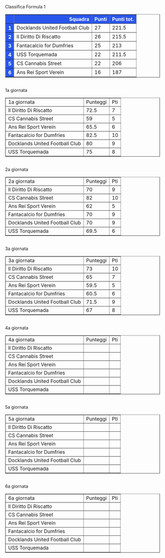 <style>th{background-color: rgb(42, 87, 235);color: white;}</style><th>Classifica Formula 1</th><table border="1" class="dataframe">
  <thead>
    <tr style="text-align: right;">
      <th></th>
      <th>Squadra</th>
      <th>Punti</th>
      <th>Punti tot.</th>
    </tr>
  </thead>
  <tbody>
    <tr>
      <th>1</th>
      <td>Docklands United Football Club</td>
      <td>27</td>
      <td>221.5</td>
    </tr>
    <tr>
      <th>2</th>
      <td>Il Diritto Di Riscatto</td>
      <td>26</td>
      <td>215.5</td>
    </tr>
    <tr>
      <th>3</th>
      <td>Fantacalcio for Dumfries</td>
      <td>25</td>
      <td>213</td>
    </tr>
    <tr>
      <th>4</th>
      <td>USS Torquemada</td>
      <td>22</td>
      <td>211.5</td>
    </tr>
    <tr>
      <th>5</th>
      <td>CS Cannabis Street</td>
      <td>22</td>
      <td>206</td>
    </tr>
    <tr>
      <th>6</th>
      <td>Ans Rei Sport Verein</td>
      <td>16</td>
      <td>187</td>
    </tr>
  </tbody>
</table><th><br/></th><th>1a giornata</th><table border="1" class="dataframe">
  <tbody>
    <tr>
      <td>1a giornata</td>
      <td>Punteggi</td>
      <td>Pti</td>
    </tr>
    <tr>
      <td>Il Diritto Di Riscatto</td>
      <td>72.5</td>
      <td>7</td>
    </tr>
    <tr>
      <td>CS Cannabis Street</td>
      <td>59</td>
      <td>5</td>
    </tr>
    <tr>
      <td>Ans Rei Sport Verein</td>
      <td>65.5</td>
      <td>6</td>
    </tr>
    <tr>
      <td>Fantacalcio for Dumfries</td>
      <td>82.5</td>
      <td>10</td>
    </tr>
    <tr>
      <td>Docklands United Football Club</td>
      <td>80</td>
      <td>9</td>
    </tr>
    <tr>
      <td>USS Torquemada</td>
      <td>75</td>
      <td>8</td>
    </tr>
  </tbody>
</table><th><br/></th><th>2a giornata</th><table border="1" class="dataframe">
  <tbody>
    <tr>
      <td>2a giornata</td>
      <td>Punteggi</td>
      <td>Pti</td>
    </tr>
    <tr>
      <td>Il Diritto Di Riscatto</td>
      <td>70</td>
      <td>9</td>
    </tr>
    <tr>
      <td>CS Cannabis Street</td>
      <td>82</td>
      <td>10</td>
    </tr>
    <tr>
      <td>Ans Rei Sport Verein</td>
      <td>62</td>
      <td>5</td>
    </tr>
    <tr>
      <td>Fantacalcio for Dumfries</td>
      <td>70</td>
      <td>9</td>
    </tr>
    <tr>
      <td>Docklands United Football Club</td>
      <td>70</td>
      <td>9</td>
    </tr>
    <tr>
      <td>USS Torquemada</td>
      <td>69.5</td>
      <td>6</td>
    </tr>
  </tbody>
</table><th><br/></th><th>3a giornata</th><table border="1" class="dataframe">
  <tbody>
    <tr>
      <td>3a giornata</td>
      <td>Punteggi</td>
      <td>Pti</td>
    </tr>
    <tr>
      <td>Il Diritto Di Riscatto</td>
      <td>73</td>
      <td>10</td>
    </tr>
    <tr>
      <td>CS Cannabis Street</td>
      <td>65</td>
      <td>7</td>
    </tr>
    <tr>
      <td>Ans Rei Sport Verein</td>
      <td>59.5</td>
      <td>5</td>
    </tr>
    <tr>
      <td>Fantacalcio for Dumfries</td>
      <td>60.5</td>
      <td>6</td>
    </tr>
    <tr>
      <td>Docklands United Football Club</td>
      <td>71.5</td>
      <td>9</td>
    </tr>
    <tr>
      <td>USS Torquemada</td>
      <td>67</td>
      <td>8</td>
    </tr>
  </tbody>
</table><th><br/></th><th>4a giornata</th><table border="1" class="dataframe">
  <tbody>
    <tr>
      <td>4a giornata</td>
      <td>Punteggi</td>
      <td>Pti</td>
    </tr>
    <tr>
      <td>Il Diritto Di Riscatto</td>
      <td></td>
      <td></td>
    </tr>
    <tr>
      <td>CS Cannabis Street</td>
      <td></td>
      <td></td>
    </tr>
    <tr>
      <td>Ans Rei Sport Verein</td>
      <td></td>
      <td></td>
    </tr>
    <tr>
      <td>Fantacalcio for Dumfries</td>
      <td></td>
      <td></td>
    </tr>
    <tr>
      <td>Docklands United Football Club</td>
      <td></td>
      <td></td>
    </tr>
    <tr>
      <td>USS Torquemada</td>
      <td></td>
      <td></td>
    </tr>
  </tbody>
</table><th><br/></th><th>5a giornata</th><table border="1" class="dataframe">
  <tbody>
    <tr>
      <td>5a giornata</td>
      <td>Punteggi</td>
      <td>Pti</td>
    </tr>
    <tr>
      <td>Il Diritto Di Riscatto</td>
      <td></td>
      <td></td>
    </tr>
    <tr>
      <td>CS Cannabis Street</td>
      <td></td>
      <td></td>
    </tr>
    <tr>
      <td>Ans Rei Sport Verein</td>
      <td></td>
      <td></td>
    </tr>
    <tr>
      <td>Fantacalcio for Dumfries</td>
      <td></td>
      <td></td>
    </tr>
    <tr>
      <td>Docklands United Football Club</td>
      <td></td>
      <td></td>
    </tr>
    <tr>
      <td>USS Torquemada</td>
      <td></td>
      <td></td>
    </tr>
  </tbody>
</table><th><br/></th><th>6a giornata</th><table border="1" class="dataframe">
  <tbody>
    <tr>
      <td>6a giornata</td>
      <td>Punteggi</td>
      <td>Pti</td>
    </tr>
    <tr>
      <td>Il Diritto Di Riscatto</td>
      <td></td>
      <td></td>
    </tr>
    <tr>
      <td>CS Cannabis Street</td>
      <td></td>
      <td></td>
    </tr>
    <tr>
      <td>Ans Rei Sport Verein</td>
      <td></td>
      <td></td>
    </tr>
    <tr>
      <td>Fantacalcio for Dumfries</td>
      <td></td>
      <td></td>
    </tr>
    <tr>
      <td>Docklands United Football Club</td>
      <td></td>
      <td></td>
    </tr>
    <tr>
      <td>USS Torquemada</td>
      <td></td>
      <td></td>
    </tr>
  </tbody>
</table><th><br/></th>